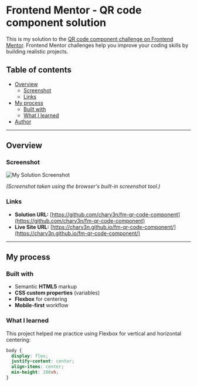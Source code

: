 # Frontend Mentor - QR code component solution

This is my solution to the [QR code component challenge on Frontend Mentor](https://www.frontendmentor.io/challenges/qr-code-component-iux_sIO_H). Frontend Mentor challenges help you improve your coding skills by building realistic projects.  

## Table of contents

- [Overview](#overview)
  - [Screenshot](#screenshot)
  - [Links](#links)
- [My process](#my-process)
  - [Built with](#built-with)
  - [What I learned](#what-i-learned)
- [Author](#author)

---

## Overview

### Screenshot

![My Solution Screenshot](./screenshot.jpg)

*(Screenshot taken using the browser's built-in screenshot tool.)*

### Links

- **Solution URL:** [https://github.com/charv3n/fm-qr-code-component](https://github.com/charv3n/fm-qr-code-component)
- **Live Site URL:** [https://charv3n.github.io/fm-qr-code-component/](https://charv3n.github.io/fm-qr-code-component/)

---

## My process

### Built with

- Semantic **HTML5** markup  
- **CSS custom properties** (variables)
- **Flexbox** for centering  
- **Mobile-first** workflow  

### What I learned

This project helped me practice using Flexbox for vertical and horizontal centering:  

```css
body {
  display: flex;
  justify-content: center;
  align-items: center;
  min-height: 100vh;
}
